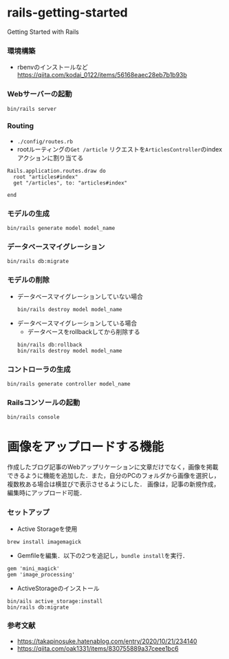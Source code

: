 # rails-getting-started
Getting Started with Rails

### 環境構築
- rbenvのインストールなど　https://qiita.com/kodai_0122/items/56168eaec28eb7b1b93b

### Webサーバーの起動
```
bin/rails server
```

### Routing
- `./config/routes.rb`
- rootルーティングの`Get /article` リクエストを`ArticlesController`のindexアクションに割り当てる
```
Rails.application.routes.draw do
  root "articles#index"
  get "/articles", to: "articles#index"

end
```

### モデルの生成
```
bin/rails generate model model_name
```

### データベースマイグレーション
```
bin/rails db:migrate
```

### モデルの削除
  - データベースマイグレーションしていない場合
    ```
    bin/rails destroy model model_name
    ```
  - データベースマイグレーションしている場合
    - データベースをrollbackしてから削除する 
    ```
    bin/rails db:rollback
    bin/rails destroy model model_name
    ```

### コントローラの生成
```
bin/rails generate controller model_name
```

### Railsコンソールの起動
```
bin/rails console
```

# 画像をアップロードする機能
 作成したブログ記事のWebアップリケーションに文章だけでなく，画像を掲載できるように機能を追加した．また，自分のPCのフォルダから画像を選択し，複数枚ある場合は横並びで表示させるようにした．
画像は，記事の新規作成，編集時にアップロード可能．
### セットアップ
- Active Storageを使用
```
brew install imagemagick
```

- Gemfileを編集．以下の2つを追記し，`bundle install`を実行．
```
gem 'mini_magick'
gem 'image_processing'
```
- ActiveStorageのインストール
```
bin/ails active_storage:install
bin/rails db:migrate
```

### 参考文献
- https://takapinosuke.hatenablog.com/entry/2020/10/21/234140
- https://qiita.com/oak1331/items/830755889a37ceee1bc6

